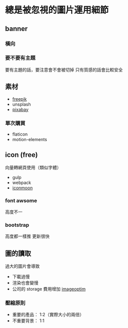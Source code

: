 # 總是被忽視的圖片運用細節
## banner
### 橫向
### 要不要有主題
要有主題的話，要注意會不會被切掉
只有質感的話會比較安全
## 素材
- [freepik](https://www.freepik.com/)
- unsplash
- [pixabay](https://pixabay.com/)
### 單次購買
- flaticon
- motion-elements
## icon (free)
向量轉網頁使用（類似字體）
- gulp
- webpack
- [iconmoon](https://icomoon.io/)
### font awsome
高度不一
### bootstrap
高度都一樣推
更新很快

## 圖的讀取
過大的圖片會導致
- 下載過慢
- 渲染也會變慢
- 公司的 storage 費用增加
[imageoptim](https://imageoptim.com/mac)
### 壓縮原則
-   重要的產品： 1:2（實際大小的兩倍）
-   不重要背景： 1:1